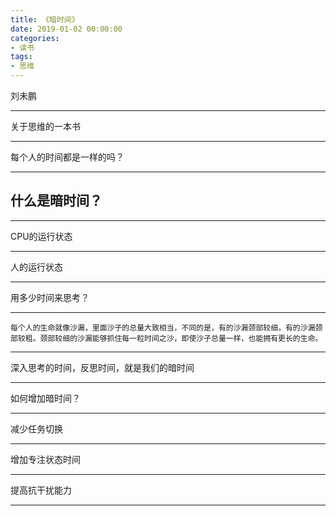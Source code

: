```yaml
---
title: 《暗时间》
date: 2019-01-02 00:00:00
categories: 
- 读书
tags:
- 思维
---
```


刘未鹏

---

关于思维的一本书

---

每个人的时间都是一样的吗？

---

## 什么是暗时间？

---

CPU的运行状态

---

人的运行状态

---

用多少时间来思考？

---

``每个人的生命就像沙漏，里面沙子的总量大致相当，不同的是，有的沙漏颈部较细，有的沙漏颈部较粗。颈部较细的沙漏能够抓住每一粒时间之沙，即使沙子总量一样，也能拥有更长的生命。``

---

深入思考的时间，反思时间，就是我们的暗时间

---

如何增加暗时间？

---

减少任务切换

---

增加专注状态时间

---

提高抗干扰能力

---


